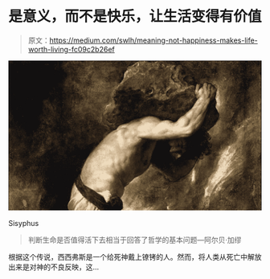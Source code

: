 # 是意义，而不是快乐，让生活变得有价值

> 原文：<https://medium.com/swlh/meaning-not-happiness-makes-life-worth-living-fc09c2b26ef>

![](img/830affb680a822e3ebda196282cee6a5.png)

Sisyphus

> 判断生命是否值得活下去相当于回答了哲学的基本问题—阿尔贝·加缪

根据这个传说，西西弗斯是一个给死神戴上镣铐的人。然而，将人类从死亡中解放出来是对神的不良反映，这…